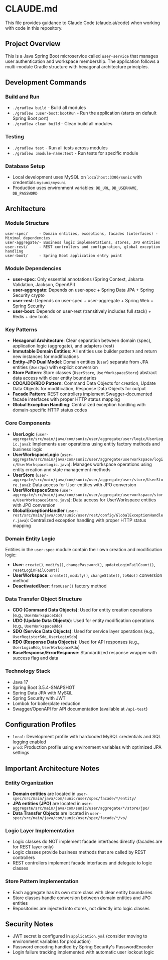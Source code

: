 # CLAUDE.md

This file provides guidance to Claude Code (claude.ai/code) when working with code in this repository.

## Project Overview

This is a Java Spring Boot microservice called `user-service` that manages user authentication and workspace membership. The application follows a multi-module Gradle structure with hexagonal architecture principles.

## Development Commands

### Build and Run
- `./gradlew build` - Build all modules
- `./gradlew :user-boot:bootRun` - Run the application (starts on default Spring Boot port)
- `./gradlew clean build` - Clean build all modules

### Testing
- `./gradlew test` - Run all tests across modules
- `./gradlew :module-name:test` - Run tests for specific module

### Database Setup
- Local development uses MySQL on `localhost:3306/sunic` with credentials `mysuni/mysuni`
- Production uses environment variables: `DB_URL`, `DB_USERNAME`, `DB_PASSWORD`

## Architecture

### Module Structure
```
user-spec/     - Domain entities, exceptions, facades (interfaces) - Minimal dependencies
user-aggregate/- Business logic implementations, stores, JPO entities
user-rest/     - REST controllers and configuration, global exception handling
user-boot/     - Spring Boot application entry point
```

### Module Dependencies
- **user-spec**: Only essential annotations (Spring Context, Jakarta Validation, Jackson, OpenAPI)
- **user-aggregate**: Depends on user-spec + Spring Data JPA + Spring Security crypto
- **user-rest**: Depends on user-spec + user-aggregate + Spring Web + Spring Security  
- **user-boot**: Depends on user-rest (transitively includes full stack) + Redis + dev tools

### Key Patterns
- **Hexagonal Architecture**: Clear separation between domain (spec), application logic (aggregate), and adapters (rest)
- **Immutable Domain Entities**: All entities use builder pattern and return new instances for modifications
- **Entity-JPO Dual Model**: Domain entities (`User`) separate from JPA entities (`UserJpo`) with explicit conversion
- **Store Pattern**: Store classes (`UserStore`, `UserWorkspaceStore`) abstract data access with clear entity boundaries
- **CDO/UDO/RDO Pattern**: Command Data Objects for creation, Update Data Objects for modification, Response Data Objects for output
- **Facade Pattern**: REST controllers implement Swagger-documented facade interfaces with proper HTTP status mapping
- **Global Exception Handling**: Centralized exception handling with domain-specific HTTP status codes

### Core Components
- **UserLogic** (`user-aggregate/src/main/java/com/sunic/user/aggregate/user/logic/UserLogic.java`): Implements user operations using entity factory methods and business logic
- **UserWorkspaceLogic** (`user-aggregate/src/main/java/com/sunic/user/aggregate/userworkspace/logic/UserWorkspaceLogic.java`): Manages workspace operations using entity creation and state management methods
- **UserStore** (`user-aggregate/src/main/java/com/sunic/user/aggregate/user/store/UserStore.java`): Data access for User entities with JPO conversion
- **UserWorkspaceStore** (`user-aggregate/src/main/java/com/sunic/user/aggregate/userworkspace/store/UserWorkspaceStore.java`): Data access for UserWorkspace entities with JPO conversion
- **GlobalExceptionHandler** (`user-rest/src/main/java/com/sunic/user/rest/config/GlobalExceptionHandler.java`): Centralized exception handling with proper HTTP status mapping

### Domain Entity Logic
Entities in the `user-spec` module contain their own creation and modification logic:
- **User**: `create()`, `modify()`, `changePassword()`, `updateLoginFailCount()`, `resetLoginFailCount()`
- **UserWorkspace**: `create()`, `modify()`, `changeState()`, `toRdo()` conversion method
- **DeactivatedUser**: `fromUser()` factory method

### Data Transfer Object Structure
- **CDO (Command Data Objects)**: Used for entity creation operations (e.g., `UserWorkspaceCdo`)
- **UDO (Update Data Objects)**: Used for entity modification operations (e.g., `UserWorkspaceUdo`)  
- **SDO (Service Data Objects)**: Used for service layer operations (e.g., `UserRegisterSdo`, `UserLoginSdo`)
- **RDO (Response Data Objects)**: Used for API responses (e.g., `UserLoginRdo`, `UserWorkspaceRdo`)
- **BaseResponse/ErrorResponse**: Standardized response wrapper with success flag and data

### Technology Stack
- Java 17
- Spring Boot 3.5.4-SNAPSHOT
- Spring Data JPA with MySQL
- Spring Security with JWT
- Lombok for boilerplate reduction
- Swagger/OpenAPI for API documentation (available at `/api-test`)

## Configuration Profiles
- `local`: Development profile with hardcoded MySQL credentials and SQL logging enabled
- `prod`: Production profile using environment variables with optimized JPA settings

## Important Architecture Notes

### Entity Organization
- **Domain entities** are located in `user-spec/src/main/java/com/sunic/user/spec/facade/*/entity/`
- **JPA entities (JPO)** are located in `user-aggregate/src/main/java/com/sunic/user/aggregate/*/store/jpo/`
- **Data Transfer Objects** are located in `user-spec/src/main/java/com/sunic/user/spec/facade/*/vo/`

### Logic Layer Implementation
- Logic classes do NOT implement facade interfaces directly (facades are for REST layer only)
- Logic classes provide business methods that are called by REST controllers
- REST controllers implement facade interfaces and delegate to logic classes

### Store Pattern Implementation
- Each aggregate has its own store class with clear entity boundaries
- Store classes handle conversion between domain entities and JPO entities
- Repositories are injected into stores, not directly into logic classes

## Security Notes
- JWT secret is configured in `application.yml` (consider moving to environment variables for production)
- Password encoding handled by Spring Security's PasswordEncoder  
- Login failure tracking implemented with automatic user lockout logic